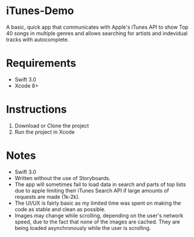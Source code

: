 # iTunes-Demo
A basic, quick app that communicates with Apple's iTunes API to show Top 40 songs in multiple genres and allows searching for artists and indevidual tracks with autocomplete. 

# Requirements
- Swift 3.0
- Xcode 8+

# Instructions
1. Download or Clone the project
2. Run the project in Xcode

# Notes
- Swift 3.0
- Written without the use of Storyboards.
- The app will sometimes fail to load data in search and parts of top lists due to apple limiting their iTunes Search API if large amounts of requests are made (1k-2k).
- The UI/UX is fairly basic as my limited time was spent on making the code as stable and clean as possible.
- Images may change while scrolling, depending on the user's network speed, due to the fact that none of the images are cached. They are being loaded asynchronously while the user is scrolling.  
